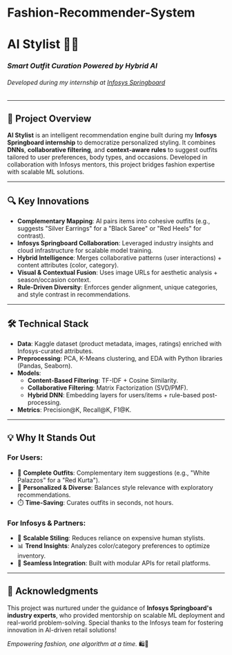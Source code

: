 # Fashion-Recommender-System

# AI Stylist 👗✨  
### *Smart Outfit Curation Powered by Hybrid AI*  
###### *Developed during my internship at [Infosys Springboard](https://infyspringboard.onwingspan.com/)*  

---

## 🚀 **Project Overview**  
**AI Stylist** is an intelligent recommendation engine built during my **Infosys Springboard internship** to democratize personalized styling. It combines **DNNs**, **collaborative filtering**, and **context-aware rules** to suggest outfits tailored to user preferences, body types, and occasions. Developed in collaboration with Infosys mentors, this project bridges fashion expertise with scalable ML solutions.  

---

## 🔍 **Key Innovations**  
- **Complementary Mapping**: AI pairs items into cohesive outfits (e.g., suggests "Silver Earrings" for a "Black Saree" or "Red Heels" for contrast).  
- **Infosys Springboard Collaboration**: Leveraged industry insights and cloud infrastructure for scalable model training.  
- **Hybrid Intelligence**: Merges collaborative patterns (user interactions) + content attributes (color, category).  
- **Visual & Contextual Fusion**: Uses image URLs for aesthetic analysis + season/occasion context.  
- **Rule-Driven Diversity**: Enforces gender alignment, unique categories, and style contrast in recommendations.  

---

## 🛠️ **Technical Stack**  
- **Data**: Kaggle dataset (product metadata, images, ratings) enriched with Infosys-curated attributes.  
- **Preprocessing**: PCA, K-Means clustering, and EDA with Python libraries (Pandas, Seaborn).  
- **Models**:  
  - **Content-Based Filtering**: TF-IDF + Cosine Similarity.  
  - **Collaborative Filtering**: Matrix Factorization (SVD/PMF).  
  - **Hybrid DNN**: Embedding layers for users/items + rule-based post-processing.  
- **Metrics**: Precision@K, Recall@K, F1@K.  

---

## 💡 **Why It Stands Out**  
### For Users:  
- 🧩 **Complete Outfits**: Complementary item suggestions (e.g., "White Palazzos" for a "Red Kurta").  
- 🎯 **Personalized & Diverse**: Balances style relevance with exploratory recommendations.  
- ⏱️ **Time-Saving**: Curates outfits in seconds, not hours.  

### For Infosys & Partners:  
- 🤖 **Scalable Stiling**: Reduces reliance on expensive human stylists.  
- 📊 **Trend Insights**: Analyzes color/category preferences to optimize inventory.  
- 🔗 **Seamless Integration**: Built with modular APIs for retail platforms.  

---

## 🌟 **Acknowledgments**  
This project was nurtured under the guidance of **Infosys Springboard's industry experts**, who provided mentorship on scalable ML deployment and real-world problem-solving. Special thanks to the Infosys team for fostering innovation in AI-driven retail solutions!  

*Empowering fashion, one algorithm at a time.* 🛍️🤖  
